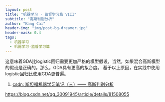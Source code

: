 ```yaml
---
layout: post
title: "机器学习 · 监督学习篇 VIII"
subtitle: "高斯判别分析"
author: "Kang Cai"
header-img: "img/post-bg-dreamer.jpg"
header-mask: 0.4
tags:
  - 机器学习
  - 机器学习·监督学习篇
---
```




这意味着GDA比logistic回归需要更加严格的模型假设，当然，如果混合高斯模型的假设是正确的，那么，GDA具有更高的拟合度。
基于以上原因，在实践中使用logistic回归比使用GDA更普遍。

1. [csdn: 斯坦福机器学习笔记（三）—— 高斯判别分析](https://blog.csdn.net/qq_30091945/article/details/81503187)

https://blog.csdn.net/qq_30091945/article/details/81508055